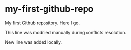# my-first-github-repo
My first Github repository. Here I go.

This line was modified manually during conflicts resolution.

New line was added locally.
